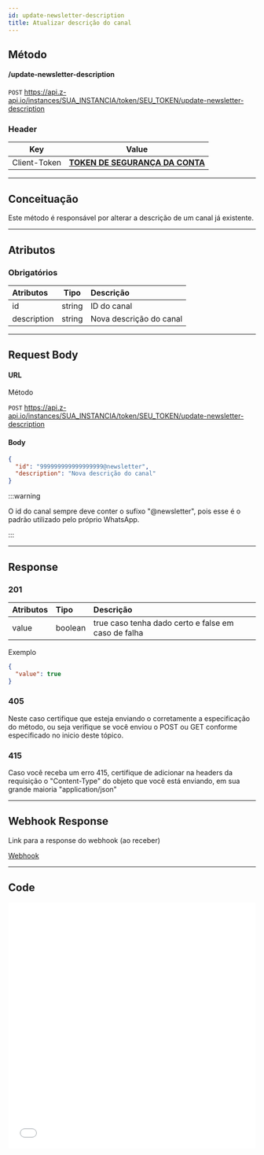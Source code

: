 ```yaml
---
id: update-newsletter-description
title: Atualizar descrição do canal
---
```


## Método

#### /update-newsletter-description

`POST` https://api.z-api.io/instances/SUA_INSTANCIA/token/SEU_TOKEN/update-newsletter-description

### Header

|      Key       |            Value            |
| :------------: |     :-----------------:     |
|  Client-Token  | **[TOKEN DE SEGURANÇA DA CONTA](../security/client-token)** |
---

## Conceituação

Este método é responsável por alterar a descrição de um canal já existente.

---

## Atributos

### Obrigatórios

| Atributos   |  Tipo  | Descrição               |
| :---------  | :----: | :---------------------- |
| id          | string | ID do canal             |
| description | string | Nova descrição do canal |


---

## Request Body

#### URL

Método

`POST` https://api.z-api.io/instances/SUA_INSTANCIA/token/SEU_TOKEN/update-newsletter-description

#### Body

```json
{
  "id": "999999999999999999@newsletter",
  "description": "Nova descrição do canal"
}
```

:::warning

O id do canal sempre deve conter o sufixo "@newsletter", pois esse é o padrão utilizado pelo próprio WhatsApp.

:::

---

## Response

### 201

| Atributos | Tipo    | Descrição                                           |
| :-------- | :------ | :-------------------------------------------------- |
| value     | boolean | true caso tenha dado certo e false em caso de falha |

Exemplo

```json
{
  "value": true
}
```

### 405

Neste caso certifique que esteja enviando o corretamente a especificação do método, ou seja verifique se você enviou o POST ou GET conforme especificado no inicio deste tópico.

### 415

Caso você receba um erro 415, certifique de adicionar na headers da requisição o "Content-Type" do objeto que você está enviando, em sua grande maioria "application/json"

---

## Webhook Response

Link para a response do webhook (ao receber)

[Webhook](../webhooks/on-message-received#response)

---

## Code

<iframe src="//api.apiembed.com/?source=https://raw.githubusercontent.com/Z-API/z-api-docs/main/json-examples/update-newsletter-description.json&targets=all" frameborder="0" scrolling="no" width="100%" height="500px" seamless></iframe>
